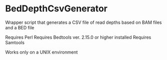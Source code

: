 # BedDepthCsvGenerator
Wrapper script that generates a CSV file of read depths based on BAM files and a BED file

Requires Perl
Requires Bedtools ver. 2.15.0 or higher installed
Requires Samtools

Works only on a UNIX environment

